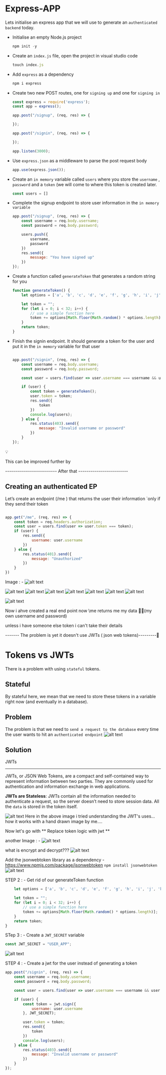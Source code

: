 # Express-APP

Lets initialise an express app that we will use to generate an `authenticated backend` today.

- Initialise an empty Node.js project
    
    ```jsx
    npm init -y
    ```
    
- Create an `index.js` file, open the project in visual studio code
    
    ```jsx
    touch index.js
    ```
    
- Add `express` as a dependency
    
    ```jsx
    npm i express
    ```
    
- Create two new  POST routes, one for `signing up` and one for `signing in`
    
    ```jsx
    const express = require('express');
    const app = express();
    
    app.post("/signup", (req, res) => {
    
    });
    
    app.post("/signin", (req, res) => {
    
    });
    
    app.listen(3000);
    ```
    
- Use `express.json` as a middleware to parse the post request body
    
    ```jsx
    app.use(express.json());
    ```
    
- Create an `in memory` variable called `users` where you store the `username` , `password` and a `token` (we will come to where this token is created later.
    
    ```jsx
    const users = []
    ```
    
- Complete the signup endpoint to store user information in the `in memory variable`
    
    ```jsx
    app.post("/signup", (req, res) => {
        const username = req.body.username;
        const password = req.body.password;
    
        users.push({
            username,
            password
        })
        res.send({
            message: "You have signed up"
        })
    });
    ```
    
- Create a function called `generateToken` that generates a random string for you
    
    ```jsx
    function generateToken() {
        let options = ['a', 'b', 'c', 'd', 'e', 'f', 'g', 'h', 'i', 'j', 'k', 'l', 'm', 'n', 'o', 'p', 'q', 'r', 's', 't', 'u', 'v', 'w', 'x', 'y', 'z', 'A', 'B', 'C', 'D', 'E', 'F', 'G', 'H', 'I', 'J', 'K', 'L', 'M', 'N', 'O', 'P', 'Q', 'R', 'S', 'T', 'U', 'V', 'W', 'X', 'Y', 'Z', '0', '1', '2', '3', '4', '5', '6', '7', '8', '9'];
    
        let token = "";
        for (let i = 0; i < 32; i++) {
            // use a simple function here
            token += options[Math.floor(Math.random() * options.length)];
        }
        return token;
    }
    ```
    
- Finish the signin endpoint. It should generate a token for the user and put it in the `in memory` variable for that user
    
    ```jsx
    
    app.post("/signin", (req, res) => {
        const username = req.body.username;
        const password = req.body.password;
    
        const user = users.find(user => user.username === username && user.password === password);
    
        if (user) {
            const token = generateToken();
            user.token = token;
            res.send({
                token
            })
            console.log(users);
        } else {
            res.status(403).send({
                message: "Invalid username or password"
            })
        }
    });
    ```
    

<aside>
💡

This can be improved further by

</aside>


-------------------------- After that -------------------------

<h2> Creating an authenticated EP </h2>

Let’s create an endpoint (/me ) that returns the user their information `only if they send their token

```jsx

app.get("/me", (req, res) => {
    const token = req.headers.authorization;
    const user = users.find(user => user.token === token);
    if (user) {
        res.send({
            username: user.username
        })
    } else {
        res.status(401).send({
            message: "Unauthorized"
        })
    }
})

```
Image : - ![alt text](image.png)
<!-- postman output while running shows token invalid  -->

![alt text](<Screenshot 2025-07-09 173631.png>)
![alt text](<Screenshot 2025-07-09 174240.png>)
![alt text](<Screenshot 2025-07-09 174257.png>)
![alt text](<Screenshot 2025-07-09 174340.png>)
![alt text](<Screenshot 2025-07-09 174858.png>)
![alt text](<Screenshot 2025-07-09 175445.png>)
![alt text](<Screenshot 2025-07-09 175451.png>)

![alt text](image-1.png)

Now i ahve created a real end point 
now \me returns me my data 🥹🔥(my own username and password)

unless i have someone else token i can't take their details

------- The problem is yet it doesn't use JWTs ( json web tokens)---------🌻
# Tokens vs JWTs

There is a problem with using `stateful` tokens.

## Stateful

By stateful here, we mean that we need to store these tokens in a variable right now (and eventually in a database). 

## Problem

The problem is that we need to `send a request to the database` every time the user wants to hit an `authenticated endpoint`
![alt text](image-2.png)

## Solution

JWTs

--------------
JWTs, or JSON Web Tokens, are a compact and self-contained way to represent information between two parties. They are commonly used for authentication and information exchange in web applications.

**JWTs are Stateless**: JWTs contain all the information needed to authenticate a request, so the server doesn’t need to store session data. All the `data` is stored in the token itself.

![alt text](image-3.png)
Here in the above image i tried understanding the JWT's uses... how it works with a hand drawn image by me....


Now let's go with 
** Replace token logic with jwt **

another Image : - ![alt text](image-4.png)

what is encrypt and decrypt???
![alt text](image-5.png)

Add the jsonwebtoken library as a dependency - https://www.npmjs.com/package/jsonwebtoken
``` npm install jsonwebtoken ```
![alt text](image-6.png)

STEP 2 : - Get rid of our generateToken function

```jsx  function generateToken() {
    let options = ['a', 'b', 'c', 'd', 'e', 'f', 'g', 'h', 'i', 'j', 'k', 'l', 'm', 'n', 'o', 'p', 'q', 'r', 's', 't', 'u', 'v', 'w', 'x', 'y', 'z', 'A', 'B', 'C', 'D', 'E', 'F', 'G', 'H', 'I', 'J', 'K', 'L', 'M', 'N', 'O', 'P', 'Q', 'R', 'S', 'T', 'U', 'V', 'W', 'X', 'Y', 'Z', '0', '1', '2', '3', '4', '5', '6', '7', '8', '9'];

    let token = "";
    for (let i = 0; i < 32; i++) {
        // use a simple function here
        token += options[Math.floor(Math.random() * options.length)];
    }
    return token;
}
 ```

STep 3 : - Create a `JWT_SECRET` variable

```jsx 
const JWT_SECRET = "USER_APP"; 
```

![alt text](image-8.png)

STEP 4 : - 
Create a jwt for the user instead of generating a token
```jsx 
app.post("/signin", (req, res) => {
    const username = req.body.username;
    const password = req.body.password;

    const user = users.find(user => user.username === username && user.password === password);

    if (user) {
        const token = jwt.sign({
            username: user.username
        }, JWT_SECRET);

        user.token = token;
        res.send({
            token
        })
        console.log(users);
    } else {
        res.status(403).send({
            message: "Invalid username or password"
        })
    }
});
```




